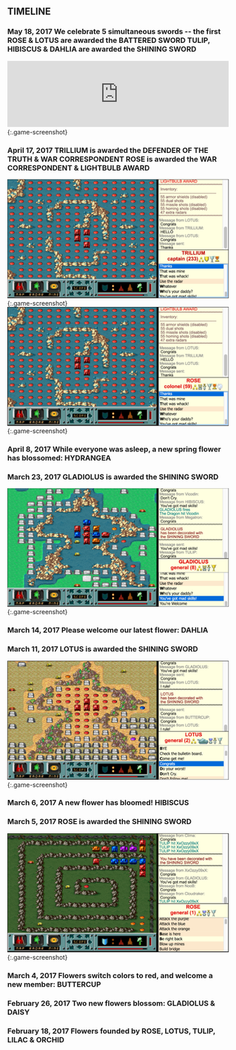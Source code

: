 ## TIMELINE

### <span class="timeline-date">May 18, 2017</span> <span class="timeline-blurb">We celebrate 5 simultaneous swords -- the first</span> <span class="timeline-blurb"><span class="timeline-red">ROSE</span> & <span class="timeline-red">LOTUS</span> are awarded the <span class="timeline-em">BATTERED SWORD</span></span> <span class="timeline-blurb"><span class="timeline-red">TULIP</span>, <span class="timeline-red">HIBISCUS</span> & <span class="timeline-red">DAHLIA</span> are awarded the <span class="timeline-em">SHINING SWORD</span></span>
<iframe width="100%" height="auto" src="https://www.youtube.com/embed/t3dGO2ZHWGE" frameborder="0" allowfullscreen></iframe>{:.game-screenshot}

### <span class="timeline-date">April 17, 2017</span> <span class="timeline-blurb"><span class="timeline-red">TRILLIUM</span> is awarded the <span class="timeline-em">DEFENDER OF THE TRUTH</span> & <span class="timeline-em">WAR CORRESPONDENT</span></span> <span class="timeline-blurb"><span class="timeline-red">ROSE</span> is awarded the <span class="timeline-em">WAR CORRESPONDENT</span> & <span class="timeline-em">LIGHTBULB AWARD</span></span>
![TRILLIUM is awarded the DEFENDER OF THE TRUTH & WAR CORRESPONDENT](./screenshots/special-dot-wc-trillium.png){:.game-screenshot}
![ROSE is awarded the WAR CORRESPONDENT & LIGHTBULB AWARD](./screenshots/special-wc-lb-rose.png){:.game-screenshot}

### <span class="timeline-date">April 8, 2017</span> <span class="timeline-blurb">While everyone was asleep, a new spring flower has blossomed: <span class="timeline-red">HYDRANGEA</span></span>

### <span class="timeline-date">March 23, 2017</span> <span class="timeline-blurb"><span class="timeline-red">GLADIOLUS</span> is awarded the <span class="timeline-em">SHINING SWORD</span> <span class="awards-sprite a3-1"></span></span>
![GLADIOLUS is awarded the SHINING SWORD](./screenshots/shining-sword-gladiolus.png){:.game-screenshot}

### <span class="timeline-date">March 14, 2017</span> <span class="timeline-blurb">Please welcome our latest flower: <span class="timeline-red">DAHLIA</span></span>

### <span class="timeline-date">March 11, 2017</span> <span class="timeline-blurb"><span class="timeline-red">LOTUS</span> is awarded the <span class="timeline-em">SHINING SWORD</span> <span class="awards-sprite a3-1"></span></span>
![LOTUS is awarded the SHINING SWORD](./screenshots/shining-sword-lotus.png){:.game-screenshot}

### <span class="timeline-date">March 6, 2017</span> <span class="timeline-blurb">A new flower has bloomed! <span class="timeline-red">HIBISCUS</span></span>

### <span class="timeline-date">March 5, 2017</span> <span class="timeline-blurb"><span class="timeline-red">ROSE</span> is awarded the <span class="timeline-em">SHINING SWORD</span> <span class="awards-sprite a3-1"></span></span>
![ROSE is awarded the SHINING SWORD](./screenshots/shining-sword-rose.png){:.game-screenshot}

### <span class="timeline-date">March 4, 2017</span> <span class="timeline-blurb">Flowers switch colors to red, and welcome a new member: <span class="timeline-red">BUTTERCUP</span></span>

### <span class="timeline-date">February 26, 2017</span> <span class="timeline-blurb">Two new flowers blossom: <span class="timeline-purple">GLADIOLUS</span> & <span class="timeline-purple">DAISY</span></span>

### <span class="timeline-date">February 18, 2017</span> <span class="timeline-blurb">Flowers founded by <span class="timeline-purple">ROSE</span>, <span class="timeline-purple">LOTUS</span>, <span class="timeline-purple">TULIP</span>, <span class="timeline-purple">LILAC</span> & <span class="timeline-purple">ORCHID</span></span>
